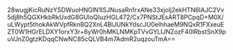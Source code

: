 28wugjKicRuNzYSDWuoHNGlN1ISJNusaRn1rxANe33xjolj2ekHTN6IAJC2Vv5dj8h5QGXHkbRkUxdG8GUloQIuzHGL472/Cx7PNStJEsART8PCpqD+M0X/uLWypt5thokAkWVpfRkn8Q2XnL4BlJUNkYdscJU0eIhhaeM9NQxR1FXxeuEZT0W1HGrELDXY1orxY3r+6yWr0hMKLNMKpTVvGYLIJNZozF40lRbstSnX9puVJnZ0gtzKDqqCNwNC85cQLVB4m7AdmR2uqzouTmA==
